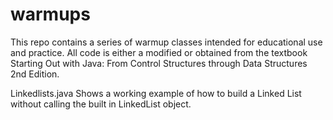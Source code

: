 # warmups
This repo contains a series of warmup classes intended for educational use and practice. All code is either a modified or obtained from the textbook Starting Out with Java: From Control Structures through Data Structures 2nd Edition.

Linkedlists.java
Shows a working example of how to build a Linked List without calling the built in LinkedList object.


